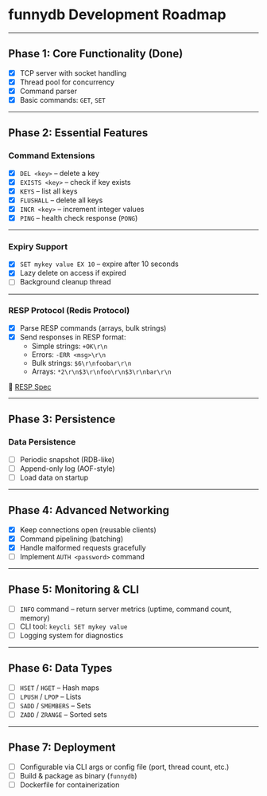 # funnydb Development Roadmap

---

## Phase 1: Core Functionality (Done)
- [x] TCP server with socket handling
- [x] Thread pool for concurrency
- [x] Command parser
- [x] Basic commands: `GET`, `SET`

---

## Phase 2: Essential Features

### Command Extensions
- [X] `DEL <key>` – delete a key
- [X] `EXISTS <key>` – check if key exists
- [X] `KEYS` – list all keys
- [X] `FLUSHALL` – delete all keys
- [X] `INCR <key>` – increment integer values
- [X] `PING` – health check response (`PONG`)

---

### Expiry Support
- [X] `SET mykey value EX 10` – expire after 10 seconds
- [X] Lazy delete on access if expired
- [ ] Background cleanup thread

---

### RESP Protocol (Redis Protocol)
- [X] Parse RESP commands (arrays, bulk strings)
- [X] Send responses in RESP format:
    - Simple strings: `+OK\r\n`
    - Errors: `-ERR <msg>\r\n`
    - Bulk strings: `$6\r\nfoobar\r\n`
    - Arrays: `*2\r\n$3\r\nfoo\r\n$3\r\nbar\r\n`

🔗 [RESP Spec](https://redis.io/docs/reference/protocol-spec/)

---

## Phase 3: Persistence

### Data Persistence
- [ ] Periodic snapshot (RDB-like)
- [ ] Append-only log (AOF-style)
- [ ] Load data on startup

---

## Phase 4: Advanced Networking

- [X] Keep connections open (reusable clients)
- [X] Command pipelining (batching)
- [X] Handle malformed requests gracefully
- [ ] Implement `AUTH <password>` command

---

## Phase 5: Monitoring & CLI

- [ ] `INFO` command – return server metrics (uptime, command count, memory)
- [ ] CLI tool: `keycli SET mykey value`
- [ ] Logging system for diagnostics

---

## Phase 6: Data Types

- [ ] `HSET` / `HGET` – Hash maps
- [ ] `LPUSH` / `LPOP` – Lists
- [ ] `SADD` / `SMEMBERS` – Sets
- [ ] `ZADD` / `ZRANGE` – Sorted sets

---

## Phase 7: Deployment

- [ ] Configurable via CLI args or config file (port, thread count, etc.)
- [ ] Build & package as binary (`funnydb`)
- [ ] Dockerfile for containerization